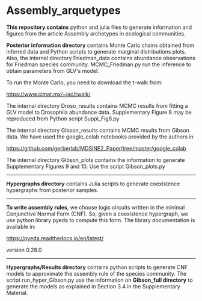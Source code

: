 # Assembly_arquetypes

__This repository contains__ python and julia files to generate information and figures from the article Assembly archetypes in ecological communities. 

__Posterior information directory__ contains Monte Carlo chains obtained from inferred data and Python scripts to generate marginal distributions plots. Also, the internal directory Friedman_data contains abundance observations for Friedman species community. MCMC_Friedman.py run the inference to obtain parameters from GLV's model. 

To run the Monte Carlo, you need to download the t-walk from:

<https://www.cimat.mx/~jac/twalk/>

The internal directory Droso_results contains MCMC results from fitting a GLV model to Drosophila abundance data. Supplementary Figure 8 may be reproduced from Python script Suppl_Fig8.py 

The internal directory Gibson_results contains MCMC results from Gibson data. We have used the google_colab notebooks provided by the authors in 

<https://github.com/gerberlab/MDSINE2_Paper/tree/master/google_colab>

The internal directory Gibson_plots contains the information to generate Supplementary Figures 9 and 10. Use the script Gibson_plots.py

___________

__Hypergraphs directory__ contains Julia scripts to generate coexistence hypergraphs from posterior samples.  

___________

__To write assembly rules__, we choose logic circuits written in the minimal Conjunctive Normal Form (CNF). So, given a coexistence hypergraph, we use python library pyeda to compute this form. The library documentation is available in:

<https://pyeda.readthedocs.io/en/latest/> 

version 0.28.0

___________

__Hypergraphs/Results directory__ contains python scripts to generate CNF models to approximate the assembly rule of the species community. The script run_hyper_Gibson.py use the information on __Gibson_full directory__ to generate the models as explained in Section 3.4 in the Supplementary Material. 